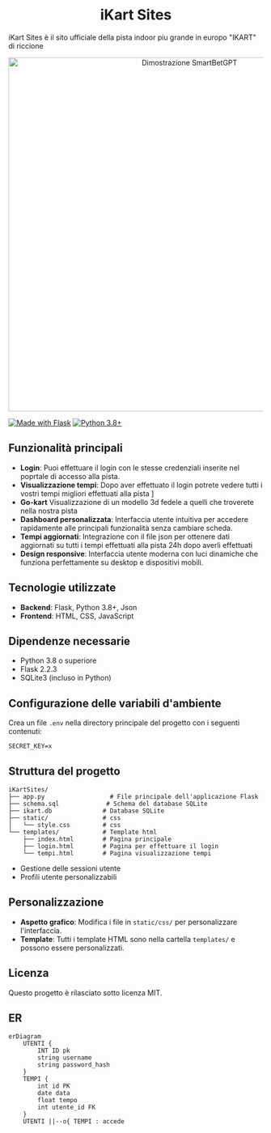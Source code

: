 <div align="center">
  <h1>iKart Sites</h1>
</div>

iKart Sites è il sito ufficiale della pista indoor piu grande in europo "IKART" di riccione
<div align="center">
  <img src="illustrations/dimostrazione.gif" alt="Dimostrazione SmartBetGPT" width="700">
</div>

[![Made with Flask](https://img.shields.io/badge/Made%20with-Flask-000000?style=flat&logo=flask&logoColor=white)](https://flask.palletsprojects.com/)
[![Python 3.8+](https://img.shields.io/badge/Python-3.8+-blue.svg)](https://www.python.org/downloads/)

## Funzionalità principali

- **Login**: Puoi effettuare il login con le stesse credenziali inserite nel poprtale di accesso alla pista.
- **Visualizzazione tempi**: Dopo aver effettuato il login potrete vedere tutti i vostri tempi migliori effettuati alla pista ]
- **Go-kart** Visualizzazione di un modello 3d fedele a quelli che troverete nella nostra pista
- **Dashboard personalizzata**: Interfaccia utente intuitiva per accedere rapidamente alle principali funzionalità senza cambiare scheda.
- **Tempi aggiornati**: Integrazione con il file json per ottenere dati aggiornati su tutti i tempi effettuati alla pista 24h dopo averli effettuati
- **Design responsive**: Interfaccia utente moderna con luci dinamiche che funziona perfettamente su desktop e dispositivi mobili.

## Tecnologie utilizzate

- **Backend**: Flask, Python 3.8+, Json
- **Frontend**: HTML, CSS, JavaScript

## Dipendenze necessarie

- Python 3.8 o superiore
- Flask 2.2.3
- SQLite3 (incluso in Python)

## Configurazione delle variabili d'ambiente

Crea un file `.env` nella directory principale del progetto con i seguenti contenuti:
```
SECRET_KEY=x
```

## Struttura del progetto

```
iKartSites/
├── app.py                  # File principale dell'applicazione Flask
├── schema.sql             # Schema del database SQLite
├── ikart.db              # Database SQLite
├── static/               # css
│   └── style.css         # css  
└── templates/            # Template html
    ├── index.html        # Pagina principale
    ├── login.html        # Pagina per effettuare il login 
    └── tempi.html        # Pagina visualizzazione tempi
```

- Gestione delle sessioni utente
- Profili utente personalizzabili


## Personalizzazione

- **Aspetto grafico**: Modifica i file in `static/css/` per personalizzare l'interfaccia.
- **Template**: Tutti i template HTML sono nella cartella `templates/` e possono essere personalizzati.

## Licenza

Questo progetto è rilasciato sotto licenza MIT.


## ER
```mermaid
erDiagram
    UTENTI {
        INT ID pk
        string username
        string password_hash
    }
    TEMPI {
        int id PK
        date data
        float tempo
        int utente_id FK
    }
    UTENTI ||--o{ TEMPI : accede

```
